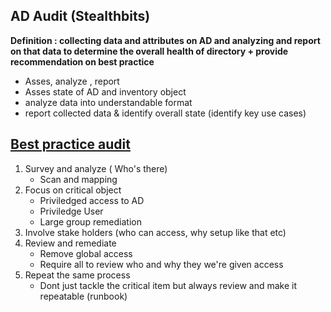 ## AD Audit (Stealthbits)
 **Definition : collecting data and attributes on AD and analyzing and report on that data to determine the overall health of directory + provide recommendation on best practice**
- Asses, analyze , report
- Asses state of AD and inventory object
- analyze data into understandable format
- report collected data & identify overall state (identify key use cases)

## [Best practice audit](https://stealthbits.com/blog/best-practices-for-auditing-active-directory/#:~:text=Active%20Directory%20(AD)%20auditing%20is,overall%20health%20of%20your%20directory.)
1. Survey and analyze ( Who's there)
	- Scan and mapping
2. Focus on critical object
	- Priviledged access to AD
	- Priviledge User
	- Large group remediation
3. Involve stake holders (who can access, why setup like that etc)
4. Review and remediate
	- Remove global access
	- Require all to review who and why they we're given access
5. Repeat the same process
	- Dont just tackle the critical item but always review and make it repeatable (runbook)